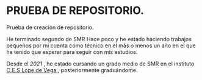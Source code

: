 # PRUEBA DE REPOSITORIO.
Prueba de creación de repositorio.

 He terminado segundo de SMR Hace poco y he estado haciendo trabajos pequeños por mi cuenta cómo técnico en el más o menos un año en el que he tenido que esperar
para seguir con mis estudios.

Desde el _2021_ , he estado cursando un grado medio de SMR en el instituto [C.E.S Lope de Vega.](https://www.ceslopedevega.com), posteriormente graduándome.
